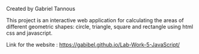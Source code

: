Created by Gabriel Tannous

This project is an interactive web application for calculating the areas
of different geometric shapes: circle, triangle, square and rectangle using html css and javascript.

Link for the website : https://gabibel.github.io/Lab-Work-5-JavaScript/

